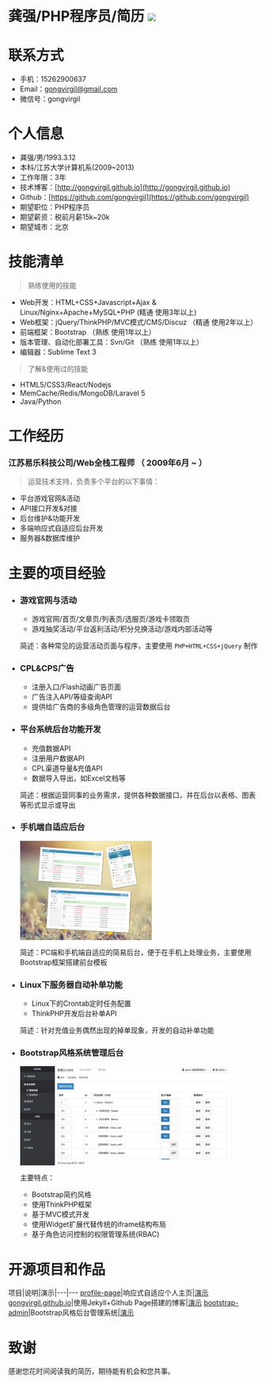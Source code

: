 # 龚强/PHP程序员/简历 [![](https://img.shields.io/badge/download-pdf-green.svg)][D1]

# 联系方式

- 手机：15262900637
- Email：gongvirgil@gmail.com
- 微信号：gongvirgil


# 个人信息

- 龚强/男/1993.3.12
- 本科/江苏大学计算机系(2009~2013)
- 工作年限：3年
- 技术博客：[http://gongvirgil.github.io](http://gongvirgil.github.io)
- Github：[https://github.com/gongvirgil](https://github.com/gongvirgil)
- 期望职位：PHP程序员
- 期望薪资：税前月薪15k~20k
- 期望城市：北京


# 技能清单

> 熟练使用的技能

- Web开发：HTML+CSS+Javascript+Ajax & Linux/Nginx+Apache+MySQL+PHP (精通 使用3年以上)
- Web框架：jQuery/ThinkPHP/MVC模式/CMS/Discuz （精通 使用2年以上）
- 前端框架：Bootstrap （熟练 使用1年以上）
- 版本管理、自动化部署工具：Svn/Git （熟练 使用1年以上）
- 编辑器：Sublime Text 3

> 了解&使用过的技能

- HTML5/CSS3/React/Nodejs
- MemCache/Redis/MongoDB/Laravel 5
- Java/Python


# 工作经历

### 江苏易乐科技公司/Web全栈工程师 （ 2009年6月 ~ ）

> 运营技术支持，负责多个平台的以下事情：

- 平台游戏官网&活动
- API接口开发&对接
- 后台维护&功能开发
- 多端响应式自适应后台开发
- 服务器&数据库维护


# 主要的项目经验

- ### 游戏官网与活动

	- 游戏官网/首页/文章页/列表页/选服页/游戏卡领取页
	- 游戏抽奖活动/平台返利活动/积分兑换活动/游戏内部活动等

	简述：各种常见的运营活动页面与程序，主要使用 `PHP+HTML+CSS+jQuery` 制作

- ### CPL&CPS广告

	- 注册入口/Flash动画广告页面
	- 广告注入API/等级查询API
	- 提供给广告商的多级角色管理的运营数据后台

- ### 平台系统后台功能开发

	- 充值数据API
	- 注册用户数据API
	- CPL渠道导量&充值API
	- 数据导入导出，如Excel文档等

	简述：根据运营同事的业务需求，提供各种数据接口，并在后台以表格、图表等形式显示或导出

- ### 手机端自适应后台

	<img src="./images/profile-pic-wap.jpg" height="200" title="多端响应式自适应后台" alt="多端响应式自适应后台.jpg" align="center" />

	简述：PC端和手机端自适应的简易后台，便于在手机上处理业务，主要使用Bootstrap框架搭建前台模板

- ### Linux下服务器自动补单功能 

	- Linux下的Crontab定时任务配置
	- ThinkPHP开发后台补单API

	简述：针对充值业务偶然出现的掉单现象，开发的自动补单功能

- ### Bootstrap风格系统管理后台

	<img src="./images/profile-pic-admin.jpg" height="200" title="Bootstrap风格系统管理后台" alt="Bootstrap风格系统管理后台.jpg" align="center" />

	主要特点：

	- Bootstrap简约风格
	- 使用ThinkPHP框架
	- 基于MVC模式开发
	- 使用Widget扩展代替传统的iframe结构布局
	- 基于角色访问控制的权限管理系统(RBAC)


# 开源项目和作品

项目|说明|演示|---|---
[profile-page][P1]|响应式自适应个人主页|[演示][S1]
[gongvirgil.github.io][P2]|使用Jekyll+Github Page搭建的博客|[演示][S2]
[bootstrap-admin][P3]|Bootstrap风格后台管理系统|[演示][S3]


# 致谢 

感谢您花时间阅读我的简历，期待能有机会和您共事。

[D1]: https://github.com/gongvirgil/resume/GongQiang_PHPer_Resume.pdf "PDF简历下载"

[P1]: https://github.com/gongvirgil/profile "profile"
[P2]: https://github.com/gongvirgil/gongvirgil.github.io "gongvirgil.github.io"
[P3]: https://github.com/gongvirgil/bootstrap-admin "bootstrap-admin"

[S1]: http://gongvirgil.github.io/profile/index-ch.html "个人主页"
[S2]: http://gongvirgil.github.io/ "莫离君的博客"
[S3]: http://ppmoli.esy.es/admin/ "后台管理系统"

